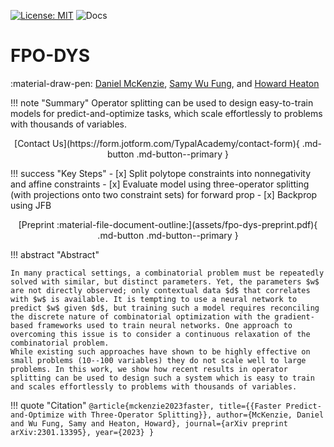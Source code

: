 [![License: MIT](https://img.shields.io/badge/License-MIT-yellow.svg)](https://opensource.org/licenses/MIT)
![Docs](https://github.com/mines-opt-ml/fpo-dys/actions/workflows/ci.yml/badge.svg)

# FPO-DYS

:material-draw-pen: [Daniel McKenzie](https://danielmckenzie.github.io/), [Samy Wu Fung](https://swufung.github.io/), and [Howard Heaton](https://howardheaton.tech)

!!! note "Summary"
    Operator splitting can be used to design easy-to-train models for predict-and-optimize tasks, which scale effortlessly to problems with thousands of variables.

<center>
[Contact Us](https://form.jotform.com/TypalAcademy/contact-form){ .md-button .md-button--primary }
</center>

!!! success "Key Steps"
    - [x] Split polytope constraints into nonnegativity and affine constraints
    - [x] Evaluate model using three-operator splitting (with projections onto two constraint sets) for forward prop
    - [x] Backprop using JFB

<center>
[Preprint :material-file-document-outline:](assets/fpo-dys-preprint.pdf){ .md-button .md-button--primary }
</center>

!!! abstract "Abstract"

    In many practical settings, a combinatorial problem must be repeatedly solved with similar, but distinct parameters. Yet, the parameters $w$ are not directly observed; only contextual data $d$ that correlates with $w$ is available. It is tempting to use a neural network to predict $w$ given $d$, but training such a model requires reconciling the discrete nature of combinatorial optimization with the gradient-based frameworks used to train neural networks. One approach to overcoming this issue is to consider a continuous relaxation of the combinatorial problem. 
    While existing such approaches have shown to be highly effective on small problems (10--100 variables) they do not scale well to large problems. In this work, we show how recent results in operator splitting can be used to design such a system which is easy to train  and scales effortlessly to problems with thousands of variables.

!!! quote "Citation"
    ```
    @article{mckenzie2023faster,
             title={{Faster Predict-and-Optimize with Three-Operator Splitting}},
             author={McKenzie, Daniel and Wu Fung, Samy and Heaton, Howard},
             journal={arXiv preprint arXiv:2301.13395},
             year={2023}
    }
    ```

